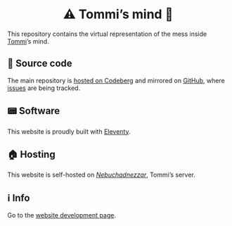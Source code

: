 <h1 align='center'>⚠️ Tommi’s mind 🤯</h1>

This repository contains the virtual representation of the mess inside [Tommi](https://tommi.space/home/#about 'About Tommi')’s mind.

## 👾 Source code

The main repository is [hosted on Codeberg](https://codeberg.org/tommi/tommi.space 'tommi.space on Codeberg') and mirrored on [GitHub](https://github.com/xplosionmind/tommi.space 'tommi.space on GitHub'), where [issues](https://github.com/xplosiomind/tommi.space/issues 'tommi.space issues on GitHub') are being tracked.

## 📟 Software

This website is proudly built with [Eleventy](https://11ty.dev 'Eleventy official website').

## 🏠 Hosting

This website is self-hosted on [*Nebuchadnezzar*](https://tommi.space/neb/ 'Nebuchadnezzar’s page on tommi.space'), Tommi’s server.

## ℹ️ Info

Go to the [website development page](https://tommi.space/meta/ 'Website development - tommi.space').
